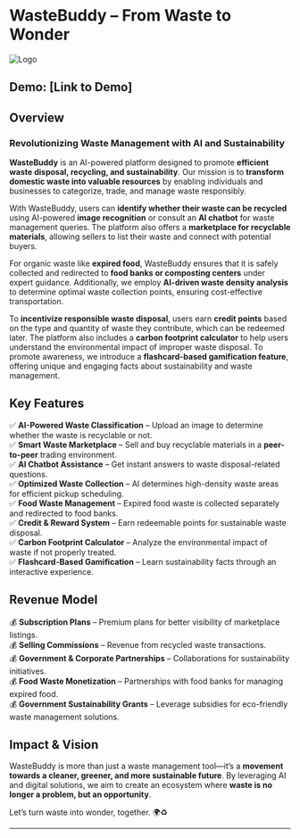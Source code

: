 # **WasteBuddy – From Waste to Wonder**  

![Logo](public/img/WasteBuddy_logo.jpeg)  

## **Demo:** [Link to Demo]  

## **Overview**  

### **Revolutionizing Waste Management with AI and Sustainability**  

**WasteBuddy** is an AI-powered platform designed to promote **efficient waste disposal, recycling, and sustainability**. Our mission is to **transform domestic waste into valuable resources** by enabling individuals and businesses to categorize, trade, and manage waste responsibly.  

With WasteBuddy, users can **identify whether their waste can be recycled** using AI-powered **image recognition** or consult an **AI chatbot** for waste management queries. The platform also offers a **marketplace for recyclable materials**, allowing sellers to list their waste and connect with potential buyers.  

For organic waste like **expired food**, WasteBuddy ensures that it is safely collected and redirected to **food banks or composting centers** under expert guidance. Additionally, we employ **AI-driven waste density analysis** to determine optimal waste collection points, ensuring cost-effective transportation.  

To **incentivize responsible waste disposal**, users earn **credit points** based on the type and quantity of waste they contribute, which can be redeemed later. The platform also includes a **carbon footprint calculator** to help users understand the environmental impact of improper waste disposal. To promote awareness, we introduce a **flashcard-based gamification feature**, offering unique and engaging facts about sustainability and waste management.  

## **Key Features**  

✅ **AI-Powered Waste Classification** – Upload an image to determine whether the waste is recyclable or not.  
✅ **Smart Waste Marketplace** – Sell and buy recyclable materials in a **peer-to-peer** trading environment.  
✅ **AI Chatbot Assistance** – Get instant answers to waste disposal-related questions.  
✅ **Optimized Waste Collection** – AI determines high-density waste areas for efficient pickup scheduling.  
✅ **Food Waste Management** – Expired food waste is collected separately and redirected to food banks.  
✅ **Credit & Reward System** – Earn redeemable points for sustainable waste disposal.  
✅ **Carbon Footprint Calculator** – Analyze the environmental impact of waste if not properly treated.  
✅ **Flashcard-Based Gamification** – Learn sustainability facts through an interactive experience.  

## **Revenue Model**  

💰 **Subscription Plans** – Premium plans for better visibility of marketplace listings.  
💰 **Selling Commissions** – Revenue from recycled waste transactions.  
💰 **Government & Corporate Partnerships** – Collaborations for sustainability initiatives.  
💰 **Food Waste Monetization** – Partnerships with food banks for managing expired food.  
💰 **Government Sustainability Grants** – Leverage subsidies for eco-friendly waste management solutions.  

## **Impact & Vision**  

WasteBuddy is more than just a waste management tool—it’s a **movement towards a cleaner, greener, and more sustainable future**. By leveraging AI and digital solutions, we aim to create an ecosystem where **waste is no longer a problem, but an opportunity**.  

Let’s turn waste into wonder, together. 🌍♻️  

---
